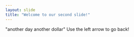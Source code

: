 ```yaml
---
layout: slide
title: "Welcome to our second slide!"
---
```

"another day another dollar"
Use the left arrow to go back!
